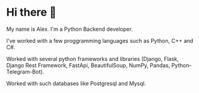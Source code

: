 # Hi there 👋

 My name is Alex. I'm a Python Backend developer.

 I've worked with a few proggramming languages such as Python, C++ and C#.

 Worked with several python frameworks and libraries (Django, Flask, Django Rest Framework, FastApi, BeautifulSoup, NumPy, Pandas, Python-Telegram-Bot).

 Worked with such databases like Postgresql and Mysql.
